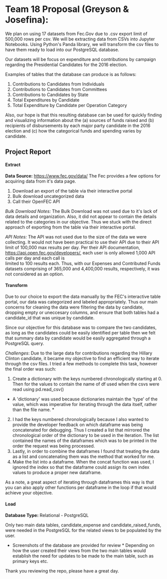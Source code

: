 # Team 18 Proposal (Greyson & Josefina):

We plan on using 17 datasets from Fec.Gov due to .csv export limit of 500,000 rows per csv. We will be extracting data from CSVs into
Jupyter Notebooks. Using Python's Panda library, we will transform the csv files to have them ready to load into our PostgreSQL database. 

Our datasets will be focus on expenditure and contributions by campaign regarding the Presidential  Candidates for the 2016 election. 

Examples of tables that the database can produce is as follows:
1. Contributions to Candidates from Individuals
2. Contributions to Candidates from Committees
4. Contributions to Candidates by State
3. Total Expenditures by Candidate
4. Total Expenditure by Candidate per Operation Category

Also, our hope is that this resulting database can be used for quickly finding and visualizing information about the (a) sources of 
funds raised and (b) recipients of disbursements by each major party candidate in the 2016 election and (c) how the categorical funds 
and spending varies by candidate.


## Project Report
#### Extract
**Data Source:** https://www.fec.gov/data/
The Fec provides a few options for acquiring data from it's data page. 
 1. Download an export of the table via their interactive portal
 2. Bulk download uncategorized data
 3. Call their OpenFEC API

*Bulk Download Notes:*
The Bulk Download was not used due to it's lack of data details and organization.
Also, it did not appear to contain the details related to the categories in our objective. 
Thus we stuck with the direct approach of exporting from the table via their interactive portal. 


*API Notes:*
The API was not used due to the size of the data we were collecting. 
It would not have been practical to use their API due to their API limit of 100,000 max results per day.
Per their API documentation, https://api.open.fec.gov/developers/, each user is only allowed 1,000 API calls per day and each call is  
limited to 100 results each.
Thus, with our Expenses and Contributed Funds datasets comprising of 365,000 and 4,400,000 results, respectively, it was not considered 
as an option. 

#### Transform

Due to our choice to export the data manually by the FEC's interactive table portal, our data was categorized and labeled appropriately. 
Thus our main concerns for cleaning the data were filtering the data by candidate, dropping empty or uneccesary columns, and ensure that 
both tables had a candidate_id that was unique by candidate. 

Since our objective for this database was to compare the two candidates, as long as the candidates could be easily identified per table 
then we felt that summary data by candidate would be easily aggregated through a PostgreSQL query. 

*Challenges*: Due to the large data for contributions regarding the Hillary Clinton candidate, it became my objective to find an 
efficient way to iterate through the csv files. I tried a few methods to complete this task, however the final order was such:
   1. Create a dictionary with the keys numbered chronologically starting at 0. Then for the values to contain the name of df used when 
   the csvs were read using pd.read_csv()
   * A 'dictionary' was used because dictionaries maintain the 'type' of the value, which was imperative for iterating through the data 
   itself, rather than the file name. *
   2. I had the keys numbered chronologically because I also wanted to provide the developer feedback on which dataframe was being 
   concatenated for debugging. Thus I created a list that mirrored the chronological order of the dictionary to be used in the 
   iteration. The list contained the names of the dataframes which was to be printed in the order the request was being processed. 
   3. Lastly, in order to combine the dataframes I found that treating the data as a list and concatenating them was
   the method that worked for me. 
   4. Make the list into a dataframe. When the concat function was used, I ignored the index so that the dataframe could assign its own
   index values to produce a proper new dataframe. 
   
   As a note, a great aspect of iterating through dataframes this way is that you can also apply other functions per dataframe 
   in the loop if that would achieve your objective. 

#### Load

**Database Type:** Relational - PostgreSQL

Only two main data tables, candidate_expense and candidate_raised_funds, were needed in the PostgreSQL for the related views to be
populated by the user. 
* Screenshots of the database are provided for review *
Depending on how the user created their views from the two main tables would establish the need for updates to be made to the main 
table, such as primary keys etc. 

Thank you reviewing the repo, please have a great day. 
